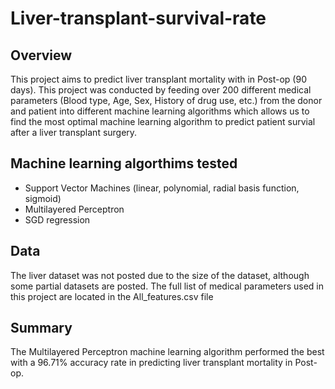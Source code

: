 # Liver-transplant-survival-rate

## Overview
This project aims to predict liver transplant mortality with in Post-op (90 days). This project was conducted by feeding over 200 different medical parameters (Blood type, Age, Sex, History of drug use, etc.) from the donor and patient into different machine learning algorithms which allows us to find the most optimal machine learning algorithm to predict patient survial after a liver transplant surgery.


## Machine learning algorthims tested
- Support Vector Machines (linear, polynomial, radial basis function, sigmoid)
- Multilayered Perceptron
- SGD regression

## Data
The liver dataset was not posted due to the size of the dataset, although some partial datasets are posted.
The full list of medical parameters used in this project are located in the All_features.csv file

## Summary
The Multilayered Perceptron machine learning algorithm performed the best with a 96.71% accuracy rate in predicting liver transplant mortality in Post-op.

